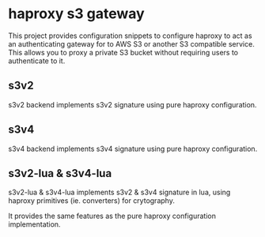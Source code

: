 # haproxy s3 gateway

This project provides configuration snippets to configure haproxy to act as an authenticating gateway for to AWS S3 or another S3 compatible service.
This allows you to proxy a private S3 bucket without requiring users to authenticate to it.

## s3v2

s3v2 backend implements s3v2 signature using pure haproxy configuration.

## s3v4

s3v4 backend implements s3v4 signature using pure haproxy configuration.

## s3v2-lua & s3v4-lua

s3v2-lua & s3v4-lua implements s3v2 & s3v4 signature in lua, using haproxy primitives (ie. converters) for crytography.

It provides the same features as the pure haproxy configuration implementation.
